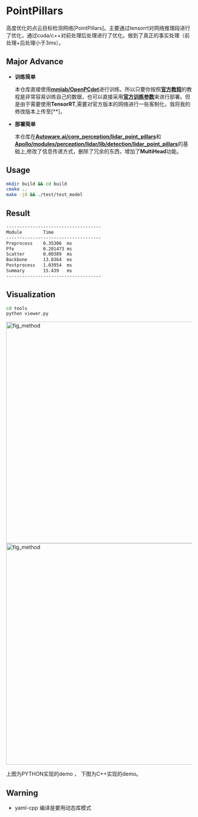 # PointPillars
高度优化的点云目标检测网络[PointPillars]。主要通过tensorrt对网络推理段进行了优化，通过cuda/c++对前处理后处理进行了优化。做到了真正的事实处理（前处理+后处理小于3ms）。

## Major Advance
- **训练简单**
  
    本仓库直接使用[**mmlab/OpenPCdet**](https://github.com/open-mmlab/OpenPCDet)进行训练。所以只要你按照[**官方教程**](https://github.com/open-mmlab/OpenPCDet/blob/master/docs/GETTING_STARTED.md)的教程是非常容易训练自己的数据，也可以直接采用[**官方训练参数**](https://github.com/open-mmlab/OpenPCDet/blob/master/docs/GETTING_STARTED.md)来进行部署。但是由于需要使用**TensorRT**,需要对官方版本的网络进行一些客制化，我将我的修改版本上传至[**]，

- **部署简单**
   
    本仓库在[**Autoware.ai/core_perception/lidar_point_pillars**](https://github.com/Autoware-AI/core_perception/tree/master/lidar_point_pillars)和[**Apollo/modules/perception/lidar/lib/detection/lidar_point_pillars**](https://github.com/ApolloAuto/apollo/tree/master/modules/perception/lidar/lib/detection/lidar_point_pillars)的基础上,修改了信息传递方式，删除了冗余的东西，增加了**MultiHead**功能。

## Usage
```bash
mkdir build && cd build
cmake ..
make -j8 && ./test/test_model
```

## Result
```bash
------------------------------------
Module        Time        
------------------------------------
Preprocess    0.35306  ms
Pfe           0.201473 ms
Scatter       0.00389  ms
Backbone      13.8364  ms
Postprocess   1.03954  ms
Summary       15.439   ms
------------------------------------
```
## Visualization
```bash
cd tools
python viewer.py
```
<p align="left">
  <img width="600" alt="fig_method" src=docs/python.png>
  <img width="600" alt="fig_method" src=docs/src.png>
</p>
上图为PYTHON实现的demo ， 下图为C++实现的demo。

## Warning
- yaml-cpp 编译是要用动态库模式

